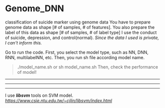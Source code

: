 # Genome_DNN
classification of suicide marker using genome data
You have to prepare genome data as shape [# of samples, # of features].
You also prepare the label of this data as shape [# of samples, # of label type]
I use the conduct of suicide, depression, and control(normal).
_Since the data I used is private, I can't inform this._

Go to run the code.
First, you select the model type, such as NN, DNN, RNN, multilabelNN, etc.
Then, you run sh file according model name.
> ./model_name.sh 
or
> sh model_name.sh
Then, check the performance of model!
***
---
___
I use ***libsvm*** tools on SVM model.
_https://www.csie.ntu.edu.tw/~cjlin/libsvm/index.html_

